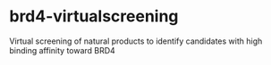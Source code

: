 # brd4-virtualscreening
Virtual screening of natural products to identify candidates with high binding affinity toward BRD4

